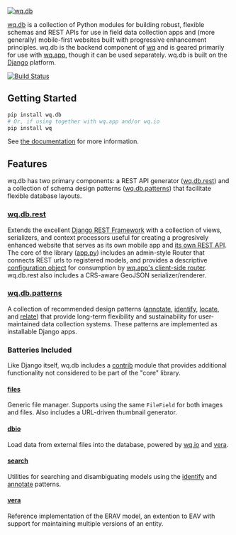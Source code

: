 [![wq.db](https://raw.github.com/wq/wq/master/images/256/wq.db.png)](http://wq.io/wq.db)
  
[wq.db] is a collection of Python modules for building robust, flexible schemas and REST APIs for use in field data collection apps and (more generally) mobile-first websites built with progressive enhancement principles.  wq.db is the backend component of [wq] and is geared primarily for use with [wq.app], though it can be used separately.  wq.db is built on the [Django] platform.

[![Build Status](https://travis-ci.org/wq/wq.db.png?branch=master)](https://travis-ci.org/wq/wq.db)

## Getting Started

```bash
pip install wq.db
# Or, if using together with wq.app and/or wq.io
pip install wq
```

See [the documentation] for more information.

## Features

wq.db has two primary components: a REST API generator ([wq.db.rest]) and a collection of schema design patterns ([wq.db.patterns]) that facilitate flexible database layouts.

### [wq.db.rest]
Extends the excellent [Django REST Framework] with a collection of views, serializers, and context processors useful for creating a progresively enhanced website that serves as its own mobile app and [its own REST API].  The core of the library ([app.py]) includes an admin-style Router that connects REST urls to registered models, and provides a descriptive [configuration object] for consumption by [wq.app's client-side router].  wq.db.rest also includes a CRS-aware GeoJSON serializer/renderer.

### [wq.db.patterns]
A collection of recommended design patterns ([annotate], [identify], [locate], and [relate]) that provide long-term flexibility and sustainability for user-maintained data collection systems.  These patterns are implemented as installable Django apps.

### Batteries Included
Like Django itself, wq.db includes a [contrib] module that provides additional functionality not considered to be part of the "core" library.

#### [files]
Generic file manager.  Supports using the same `FileField` for both images and files.  Also includes a URL-driven thumbnail generator.

#### [dbio]
Load data from external files into the database, powered by [wq.io] and [vera].

#### [search]
Utilities for searching and disambiguating models using the [identify] and [annotate] patterns.

#### [vera]
Reference implementation of the ERAV model, an extention to EAV with support for maintaining multiple versions of an entity.

[wq]: http://wq.io
[wq.db]: http://wq.io/wq.db
[Django]: https://www.djangoproject.com/
[the documentation]: http://wq.io/docs/
[wq.db.rest]: http://wq.io/docs/about-rest
[wq.app]: http://wq.io/wq.app
[its own REST API]: http://wq.io/docs/website-rest-api
[wq.app's client-side router]: http://wq.io/docs/app-js
[wq.db.patterns]: http://wq.io/docs/about-patterns
[Django REST Framework]: http://django-rest-framework.org
[app.py]: http://wq.io/docs/app.py
[configuration object]: http://wq.io/docs/config
[annotate]: http://wq.io/docs/annotate
[identify]: http://wq.io/docs/identify
[locate]: http://wq.io/docs/locate
[relate]: http://wq.io/docs/relate
[contrib]: http://wq.io/docs/?section=contrib
[dbio]: http://wq.io/docs/dbio
[wq.io]: http://wq.io/wq.io
[search]: http://wq.io/docs/search
[files]: http://wq.io/docs/files
[vera]: http://wq.io/vera
